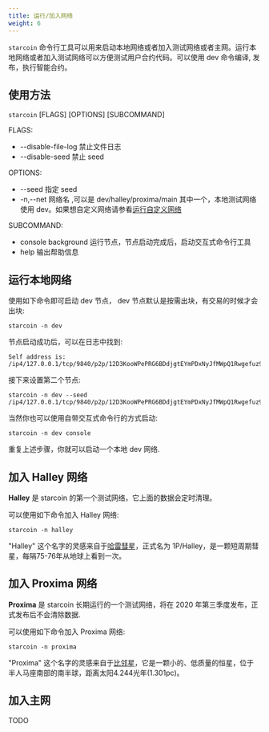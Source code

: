 ```yaml
---
title: 运行/加入网络
weight: 6
---
```


`starcoin` 命令行工具可以用来启动本地网络或者加入测试网络或者主网。运行本地网络或者加入测试网络可以方便测试用户合约代码。可以使用 dev 命令编译, 发布，执行智能合约。 

<!--more-->

## 使用方法

`starcoin` [FLAGS] [OPTIONS] [SUBCOMMAND]

FLAGS:
- --disable-file-log 禁止文件日志
- --disable-seed 禁止 seed


OPTIONS:
- --seed 指定 seed
- -n,--net 网络名 ,可以是 dev/halley/proxima/main 其中一个，本地测试网络使用 dev。如果想自定义网络请参看[运行自定义网络](../tutorials/runcustomnetwork)


SUBCOMMAND:
- console background 运行节点，节点启动完成后，启动交互式命令行工具
- help  输出帮助信息


## 运行本地网络

使用如下命令即可启动 dev 节点， dev 节点默认是按需出块，有交易的时候才会出块:

```
starcoin -n dev
```

节点启动成功后，可以在日志中找到:

```shell
Self address is: /ip4/127.0.0.1/tcp/9840/p2p/12D3KooWPePRG6BDdjgtEYmPDxNyJfMWpQ1Rwgefuz9eqksLfxJb
```

接下来设置第二个节点:

```shell
starcoin -n dev --seed /ip4/127.0.0.1/tcp/9840/p2p/12D3KooWPePRG6BDdjgtEYmPDxNyJfMWpQ1Rwgefuz9eqksLfxJb

```

当然你也可以使用自带交互式命令行的方式启动:

```shell
starcoin -n dev console
```

重复上述步骤，你就可以启动一个本地 dev 网络.

## 加入 Halley 网络

**Halley** 是 starcoin 的第一个测试网络，它上面的数据会定时清理。

可以使用如下命令加入 Halley 网络:

```shell
starcoin -n halley
```

"Halley" 这个名字的灵感来自于[哈雷彗星](https://en.wikipedia.org/wiki/Halley%27s_Comet)，正式名为 1P/Halley，是一颗短周期彗星，每隔75-76年从地球上看到一次。

## 加入 Proxima 网络

**Proxima** 是 starcoin 长期运行的一个测试网络，将在 2020 年第三季度发布，正式发布后不会清除数据.

可以使用如下命令加入 Proxima 网络:

```shell
starcoin -n proxima
```

"Proxima" 这个名字的灵感来自于[比邻星](https://en.wikipedia.org/wiki/Proxima_Centauri)，它是一颗小的、低质量的恒星，位于半人马座南部的南半球，距离太阳4.244光年(1.301pc)。

## 加入主网

TODO